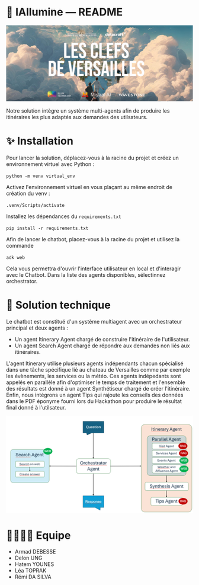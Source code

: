 # 🏰 IAllumine — README

![Logo](clefs_versailles_hackathon.jpg)

Notre solution intègre un système multi-agents afin de produire les itinéraires les plus adaptés aux demandes des utilsateurs. 

# ✨ Installation

Pour lancer la solution, déplacez-vous à la racine du projet et créez un environnement virtuel avec Python :

`python -m venv virtual_env`

Activez l'environnement virtuel en vous plaçant au même endroit de création du venv : 

`.venv/Scripts/activate`

Installez les dépendances du `requirements.txt`

`pip install -r requirements.txt`

Afin de lancer le chatbot, placez-vous à la racine du projet et utilisez la commande 

`adk web` 

Cela vous permettra d'ouvrir l'interface utilisateur en local et d'interagir avec le Chatbot. 
Dans la liste des agents disponibles, sélectinnez orchestrator. 

# 🚀 Solution technique 

Le chatbot est constitué d'un système multiagent avec un orchestrateur principal et deux agents :
- Un agent Itinerary Agent chargé de construire l'itinéraire de l'utilisateur.
- Un agent Search Agent chargé de répondre aux demandes non liés aux itinéraires.

L'agent Itinerary utilise plusieurs agents indépendants chacun spécialisé dans une tâche spécifique lié au chateau de Versailles comme par exemple les évènements, les services ou la météo.
Ces agents indépedants sont appelés en parallèle afin d'optimiser le temps de traitement et l'ensemble des résultats est donné à un agent Synthétiseur chargé de créer l'itinéraire. Enfin, nous intégrons un agent Tips qui rajoute les conseils des données dans le PDF éponyme fourni lors du Hackathon pour produire le résultat final donné à l'utilsateur.

![Logo](schema_iallumin.png)

# 👨‍👩‍👧‍👦 Equipe 
- Armad DEBESSE
- Delon UNG
- Hatem YOUNES
- Léa TOPRAK
- Rémi DA SILVA
